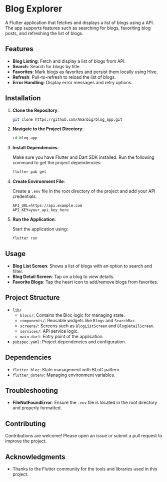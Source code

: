 # Blog Explorer

A Flutter application that fetches and displays a list of blogs using a API. The app supports features such as searching for blogs, favoriting blog posts, and refreshing the list of blogs. 

## Features

- **Blog Listing**: Fetch and display a list of blogs from API.
- **Search**: Search for blogs by title.
- **Favorites**: Mark blogs as favorites and persist them locally using Hive.
- **Refresh**: Pull-to-refresh to reload the list of blogs.
- **Error Handling**: Display error messages and retry options.

## Installation

1. **Clone the Repository**:

    ```sh
    git clone https://github.com/Amanbig/blog_app.git
    ```

2. **Navigate to the Project Directory**:

    ```sh
    cd blog_app
    ```

3. **Install Dependencies**:

   Make sure you have Flutter and Dart SDK installed. Run the following command to get the project dependencies:

    ```sh
    flutter pub get
    ```

4. **Create Environment File**:

   Create a `.env` file in the root directory of the project and add your API credentials:

    ```plaintext
    API_URL=https://api.example.com
    API_KEY=your_api_key_here
    ```

5. **Run the Application**:

   Start the application using:

    ```sh
    flutter run
    ```

## Usage

- **Blog List Screen**: Shows a list of blogs with an option to search and filter.
- **Blog Detail Screen**: Tap on a blog to view details.
- **Favorite Blogs**: Tap the heart icon to add/remove blogs from favorites.

## Project Structure

- `lib/`
    - `blocs/`: Contains the Bloc logic for managing state.
    - `components/`: Reusable widgets like `Blogs` and `SearchBar`.
    - `screens/`: Screens such as `BlogListScreen` and `BlogDetailScreen`.
    - `services/`: API service logic.
    - `main.dart`: Entry point of the application.
- `pubspec.yaml`: Project dependencies and configuration.

## Dependencies

- `flutter_bloc`: State management with BLoC pattern.
- `flutter_dotenv`: Managing environment variables.

## Troubleshooting

- **FileNotFoundError**: Ensure the `.env` file is located in the root directory and properly formatted.

## Contributing

Contributions are welcome! Please open an issue or submit a pull request to improve the project.

## Acknowledgments

- Thanks to the Flutter community for the tools and libraries used in this project.
